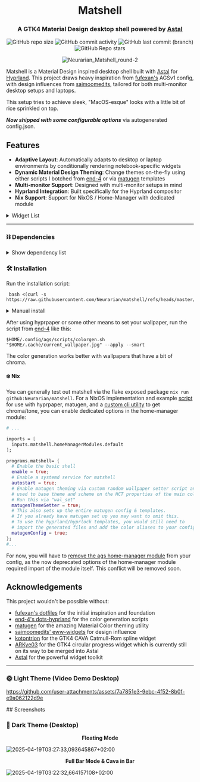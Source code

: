<div align="center">

# Matshell

### A GTK4 Material Design desktop shell powered by [Astal](https://github.com/Aylur/astal)

![GitHub repo size](https://img.shields.io/github/repo-size/neurarian/matshell?style=for-the-badge&logo=gitlfs&logoColor=%23FFDBC9&labelColor=%2346362d&color=%23FFDBC9)
![GitHub commit activity](https://img.shields.io/github/commit-activity/m/neurarian/matshell?style=for-the-badge&logo=git&logoColor=%23FFB68D&labelColor=%2346362d&color=%23FFB68D)
![GitHub last commit (branch)](https://img.shields.io/github/last-commit/neurarian/matshell/master?style=for-the-badge&logo=git&logoColor=%23EDBD92&labelColor=%2346362d&color=%23EDBD92)
![GitHub Repo stars](https://img.shields.io/github/stars/neurarian/matshell?style=for-the-badge&logo=github&logoColor=%23ECBF78&labelColor=%2346362d&color=%23ECBF78)

![Neurarian_Matshell_round-2](https://github.com/user-attachments/assets/f3a2cbf8-6f62-4047-938f-68a4a01d8cd3)

</div>

Matshell is a Material Design inspired desktop shell built with [Astal](https://github.com/Aylur/astal) for [Hyprland](https://github.com/hyprwm/Hyprland). This project draws heavy inspiration from [fufexan's](https://github.com/fufexan/dotfiles) AGSv1 config, with design influences from [saimoomedits](https://github.com/saimoomedits/eww-widgets), tailored for both multi-monitor desktop setups and laptops.

This setup tries to achieve sleek, "MacOS-esque" looks with a little bit of rice sprinkled on top.

***Now shipped with some configurable options*** via autogenerated config.json.

## Features

- **Adaptive Layout**: Automatically adapts to desktop or laptop environments by conditionally rendering notebook-specific widgets
- **Dynamic Material Design Theming**: Change themes on-the-fly using either scripts I botched from [end-4](https://github.com/end-4/dots-hyprland) or via [matugen](https://github.com/InioX/matugen) templates
- **Multi-monitor Support**: Designed with multi-monitor setups in mind
- **Hyprland Integration**: Built specifically for the Hyprland compositor
- **Nix Support**: Support for NixOS / Home-Manager with dedicated module

<details>
  <summary>Widget List</summary>

- **Main Status Bar**

![2025-04-10 18-58-06](https://github.com/user-attachments/assets/1952d0ed-c9ca-4966-a91f-5f45aae5fdf6)

![2025-04-10 23-47-32](https://github.com/user-attachments/assets/e05e8861-2e76-417a-a7b3-369f155b20c1)

- Laptop (Light)

![2025-03-23T18:37:29,615714672+01:00](https://github.com/user-attachments/assets/8656aa43-7793-476b-9e12-f0a58eeccbfb)

- Desktop (Dark)

![2025-03-23T18:53:49,228938439+01:00](https://github.com/user-attachments/assets/01e4e84c-1901-4532-a924-3a86696aa22c)

- **App Launcher**
- Light

![2025-03-23T18:41:51,470421774+01:00](https://github.com/user-attachments/assets/ae8b69a8-8fc1-4a48-a18e-77a8af6f83c8)

- Dark

![2025-03-23T18:56:24,165287965+01:00](https://github.com/user-attachments/assets/3760a241-913f-4d31-a90b-f1a6d85b59bf)

- **Logout Menu**
- Light

![2025-03-23T19:00:49,303694058+01:00](https://github.com/user-attachments/assets/df572fad-1783-45fe-b7ca-a43fd3d55319)

- Dark

![2025-03-23T18:40:10,844462569+01:00](https://github.com/user-attachments/assets/53eb4206-b33d-459c-b3b4-d6cb1154c4f3)

- **Music Player with CAVA**

![2025-04-10T00:02:06,878048376+02:00](https://github.com/user-attachments/assets/cefb1942-4f9b-430e-b499-55ebf32e55e5) ![2025-04-10 18-22-52-8](https://github.com/user-attachments/assets/512b6658-d7e5-44aa-95cc-7a180cf28203)

- **Notifications**
- Light

![2025-03-23T18:42:09,143344616+01:00](https://github.com/user-attachments/assets/cacd60a8-4941-40d4-802c-54a683ff8b34)

- Dark

![2025-03-23T19:05:38,240008405+01:00](https://github.com/user-attachments/assets/c949ade2-2d3b-4678-a36e-0ff725859e05)

- **On Screen Display**
- Light

![2025-03-23T18:47:25,513704415+01:00](https://github.com/user-attachments/assets/86351939-d32a-4063-bd6f-c4f2b9e7292d)

- Dark

![2025-03-23T19:06:59,375609741+01:00](https://github.com/user-attachments/assets/3ea5eb01-1042-4740-ad88-ee59212dc50c)

- **System Menu**
- Laptop (Light)

![2025-03-23T18:38:30,002859605+01:00](https://github.com/user-attachments/assets/c520f03b-f365-4782-8008-591a8993eaef)

- Desktop (Dark)

![2025-03-23T19:09:22,826684018+01:00](https://github.com/user-attachments/assets/8c701cb4-d675-4bf9-97fa-cf3eceaa9545)

</details>

______________________________________________________________________

### ⛓️ Dependencies

<details>
  <summary>Show dependency list</summary>

#### Required:

- ags (& thereby astal)
- libgtop
- hyprland
- coreutils
- dart-sass
- imagemagick
- networkmanager
- wireplumber
- bluez & bluez-utils (will also run fine without, but throws some non-critical errors on startup)
- adwaita-icon-theme
- Material Symbols Outlined Font
- Fira Code Nerd Font
- ***For theming with the end-4 scripts:***
  - python-materialyoucolor-git
  - gradience-git
  - python-libsass
  - python-material-color-utilities
  - python-build
  - python-pillow
  - python-pywal
  - python-setuptools-scm
  - python-wheel
- ***For matugen theming:***
  - matugen
  - [image-hct](https://github.com/Neurarian/image-hct) (optional; for additional chroma/tone based theming)

#### Not required but launched by Astal widgets or useful for laptop device features:

- gnome-control-center
- mission-center
- overskride
- pwvucontrol
- upower
- brightnessctl

</details>

### 🛠️ Installation

Run the installation script:

```console
 bash <(curl -s https://raw.githubusercontent.com/Neurarian/matshell/refs/heads/master/install.sh)
```

<details>
  <summary>Manual install</summary>

...Or do it manually by cloning this repo...

**❗Make sure to create a backup of your current config if you want to keep it❗**

```console
  git clone --depth 1 "https://github.com/Neurarian/matshell" "$XDG_CONFIG_HOME/ags/"
```

For the color generation with the end-4-scripts to work, run this command to create the necessary additional directories:

```console
mkdir -p $XDG_STATE_HOME/ags/{scss,user} $XDG_CACHE_HOME/ags/user/generated
```

</details>

After using hyprpaper or some other means to set your wallpaper, run the script from [end-4](https://github.com/end-4/dots-hyprland) like this:

```console
$HOME/.config/ags/scripts/colorgen.sh "$HOME/.cache/current_wallpaper.jpg" --apply --smart
```

The color generation works better with wallpapers that have a bit of chroma.

#### ❄️ Nix

You can generally test out matshell via the flake exposed package `nix run github:Neurarian/matshell`. For a NixOS implementation and example [script](https://github.com/Neurarian/matshell/blob/master/nix/hm-module.nix) for use with hyprpaper, matugen, and a [custom cli utility](https://github.com/Neurarian/image-hct) to get chroma/tone, you can enable dedicated options in the home-manager module:

```nix
# ...

imports = [
  inputs.matshell.homeManagerModules.default
];

programs.matshell= {
  # Enable the basic shell
  enable = true; 
  # Enable a systemd service for matshell
  autostart = true;
  # Enable matugen theming via custom random wallpaper setter script and rust utility
  # used to base theme and scheme on the HCT properties of the main color.
  # Run this via "wal_set"
  matugenThemeSetter = true;
  # This also sets up the entire matugen config & templates.
  # If you already have matugen set up you may want to omit this.
  # To use the hyprland/hyprlock templates, you would still need to
  # import the generated files and add the color aliases to your config as desired.
  matugenConfig = true;
};
#...

```

For now, you will have to <ins>remove the ags home-manager module</ins> from your config, as the now deprecated options of the home-manager module required import of the module itself. This conflict will be removed soon.

## Acknowledgements

This project wouldn't be possible without:

- [fufexan's dotfiles](https://github.com/fufexan/dotfiles) for the initial inspiration and foundation
- [end-4's dots-hyprland](https://github.com/end-4/dots-hyprland) for the color generation scripts
- [matugen](https://github.com/InioX/matugen) for the amazing Material Color theming utility
- [saimoomedits' eww-widgets](https://github.com/saimoomedits/eww-widgets) for design influence
- [kotontrion](https://github.com/kotontrion/kompass) for the GTK4 CAVA Catmull-Rom spline widget
- [ARKye03](https://github.com/ARKye03) for the GTK4 circular progress widget which is currently still on its way to be merged into Astal
- [Astal](https://github.com/Aylur/astal) for the powerful widget toolkit

______________________________________________________________________

### 🌞 Light Theme (Video Demo Desktop)

<p align="center">

https://github.com/user-attachments/assets/7a7851e3-9ebc-4f52-8b0f-e9a062122d9e

</p>
## Screenshots

### 🌚 Dark Theme (Desktop)

<p align="center">
<b>Floating Mode</b>

![2025-04-19T03:27:33,093645867+02:00](https://github.com/user-attachments/assets/603b7837-ebac-4ff8-90b8-32721ea5aeae)

<p align="center">
<b>Full Bar Mode & Cava in Bar</b>

![2025-04-19T03:22:32,664157108+02:00](https://github.com/user-attachments/assets/458f11ac-2de2-455c-847b-15bd515a8f48)
